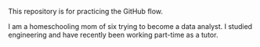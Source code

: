 This repository is for practicing the GitHub flow.

I am a homeschooling mom of six trying to become a data analyst. I studied engineering and have recently been working part-time as a tutor.
